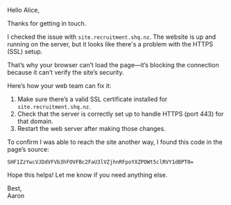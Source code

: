 Hello Alice,

Thanks for getting in touch.

I checked the issue with `site.recruitment.shq.nz`. The website is up and running on the server, but it looks like there's a problem with the HTTPS (SSL) setup.

That’s why your browser can’t load the page—it’s blocking the connection because it can’t verify the site’s security.

Here’s how your web team can fix it:
1. Make sure there’s a valid SSL certificate installed for `site.recruitment.shq.nz`.
2. Check that the server is correctly set up to handle HTTPS (port 443) for that domain.
3. Restart the web server after making those changes.

To confirm I was able to reach the site another way, I found this code in the page’s source:

`SHF1ZzYwcVJDdVFVb3hFOVFBc2FaU3lVZjhnRFpoYXZPOWt5clRVY1dBPT0=`

Hope this helps! Let me know if you need anything else.
        
Best,  
Aaron
